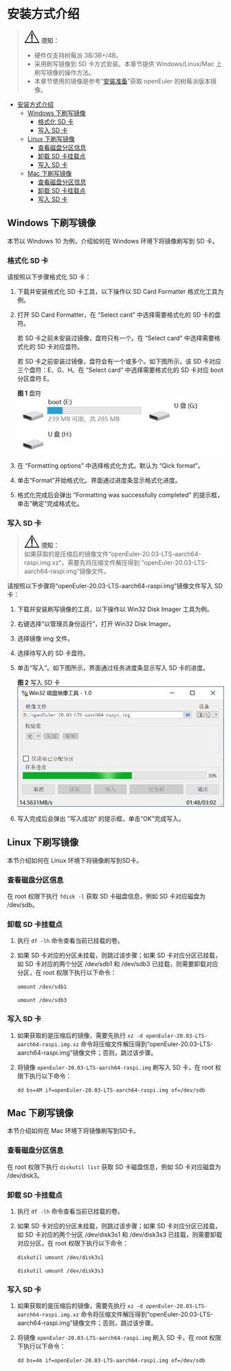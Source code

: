 # 安装方式介绍

>![](public_sys-resources/icon-notice.gif) **须知：**   
>-   硬件仅支持树莓派 3B/3B+/4B。
>-   采用刷写镜像到 SD 卡方式安装。本章节提供 Windows/Linux/Mac 上刷写镜像的操作方法。
>-   本章节使用的镜像是参考“[安装准备](安装准备-1.html)”获取 openEuler 的树莓派版本镜像。

<!-- TOC -->

- [安装方式介绍](#安装方式介绍)
    - [Windows 下刷写镜像](#windows-下刷写镜像)
        - [格式化 SD 卡](#格式化-sd-卡)
        - [写入 SD 卡](#写入-sd-卡)
    - [Linux 下刷写镜像](#linux-下刷写镜像)
        - [查看磁盘分区信息](#查看磁盘分区信息)
        - [卸载 SD 卡挂载点](#卸载-sd-卡挂载点)
        - [写入 SD 卡](#写入-sd-卡-1)
    - [Mac 下刷写镜像](#mac-下刷写镜像)
        - [查看磁盘分区信息](#查看磁盘分区信息-1)
        - [卸载 SD 卡挂载点](#卸载-sd-卡挂载点-1)
        - [写入 SD 卡](#写入-sd-卡-2)

<!-- /TOC -->

## Windows 下刷写镜像

本节以 Windows 10 为例，介绍如何在 Windows 环境下将镜像刷写到 SD 卡。

### 格式化 SD 卡

请按照以下步骤格式化 SD 卡：

1.  下载并安装格式化 SD 卡工具，以下操作以 SD Card Formatter 格式化工具为例。
2.  打开 SD Card Formatter，在 “Select card” 中选择需要格式化的 SD 卡的盘符。

    若 SD 卡之前未安装过镜像，盘符只有一个。在 “Select card” 中选择需要格式化的 SD 卡对应盘符。

    若 SD 卡之前安装过镜像，盘符会有一个或多个。如下图所示，该 SD 卡对应三个盘符：E、G、H。在 “Select card” 中选择需要格式化的 SD 卡对应 boot 分区盘符 E。

    **图 1**  盘符<a name="zh-cn_topic_0151920806_f6ff7658b349942ea87f4521c0256c311"></a>  
    ![](figures/盘符.png "盘符")

3.  在 “Formatting options” 中选择格式化方式。默认为 “Qick format”。
4.  单击“Format”开始格式化。界面通过进度条显示格式化进度。
5.  格式化完成后会弹出 “Formatting was successfully completed” 的提示框，单击“确定”完成格式化。

### 写入 SD 卡

>![](public_sys-resources/icon-notice.gif) **须知：**   
>如果获取的是压缩后的镜像文件“openEuler-20.03-LTS-aarch64-raspi.img.xz”，需要先将压缩文件解压得到 “openEuler-20.03-LTS-aarch64-raspi.img”镜像文件。

请按照以下步骤将“openEuler-20.03-LTS-aarch64-raspi.img”镜像文件写入 SD 卡：

1.  下载并安装刷写镜像的工具，以下操作以 Win32 Disk Imager 工具为例。
2.  右键选择“以管理员身份运行”，打开 Win32 Disk Imager。
3.  选择镜像 img 文件。
4.  选择待写入的 SD 卡盘符。
5.  单击“写入”。如下图所示，界面通过任务进度条显示写入 SD 卡的进度。
   
    **图 2**  写入 SD 卡<a name="zh-cn_topic_0151920806_f6ff7658b349942ea87f4521c0256c312"></a>  
    ![](figures/写入SD.png "写入 SD 卡")

6.  写入完成后会弹出 “写入成功” 的提示框，单击“OK”完成写入。

## Linux 下刷写镜像

本节介绍如何在 Linux 环境下将镜像刷写到SD卡。

### 查看磁盘分区信息

在 root 权限下执行 `fdisk -l` 获取 SD 卡磁盘信息，例如 SD 卡对应磁盘为 /dev/sdb。

### 卸载 SD 卡挂载点

1.  执行 `df -lh` 命令查看当前已挂载的卷。
2.  如果 SD 卡对应的分区未挂载，则跳过该步骤；如果 SD 卡对应分区已挂载，如 SD 卡对应的两个分区 /dev/sdb1 和 /dev/sdb3 已挂载，则需要卸载对应分区，在 root 权限下执行以下命令：

    `umount /dev/sdb1`

    `umount /dev/sdb3`

### 写入 SD 卡

1.  如果获取的是压缩后的镜像，需要先执行 `xz -d openEuler-20.03-LTS-aarch64-raspi.img.xz` 命令将压缩文件解压得到“openEuler-20.03-LTS-aarch64-raspi.img”镜像文件；否则，跳过该步骤。
2.  将镜像 `openEuler-20.03-LTS-aarch64-raspi.img` 刷写入 SD 卡，在 root 权限下执行以下命令：
    
    `dd bs=4M if=openEuler-20.03-LTS-aarch64-raspi.img of=/dev/sdb` 

## Mac 下刷写镜像

本节介绍如何在 Mac 环境下将镜像刷写到SD卡。

### 查看磁盘分区信息

在 root 权限下执行 `diskutil list` 获取 SD 卡磁盘信息，例如 SD 卡对应磁盘为 /dev/disk3。

### 卸载 SD 卡挂载点

1.  执行 `df -lh` 命令查看当前已挂载的卷。
2.  如果 SD 卡对应的分区未挂载，则跳过该步骤；如果 SD 卡对应分区已挂载，如 SD 卡对应的两个分区 /dev/disk3s1 和 /dev/disk3s3 已挂载，则需要卸载对应分区，在 root 权限下执行以下命令：

    `diskutil umount /dev/disk3s1`

    `diskutil umount /dev/disk3s3`

### 写入 SD 卡

1.  如果获取的是压缩后的镜像，需要先执行 `xz -d openEuler-20.03-LTS-aarch64-raspi.img.xz` 命令将压缩文件解压得到“openEuler-20.03-LTS-aarch64-raspi.img”镜像文件；否则，跳过该步骤。
2.  将镜像 `openEuler-20.03-LTS-aarch64-raspi.img` 刷入 SD 卡，在 root 权限下执行以下命令：

    `dd bs=4m if=openEuler-20.03-LTS-aarch64-raspi.img of=/dev/sdb`
